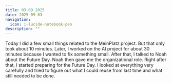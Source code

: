 ```yaml
---
title: 03.09.2025
date: 2025-09-03
navigation:
  icon: i-lucide-notebook-pen
description: ""
---
```


Today I did a few small things related to the MeinPlatz project. But that only took about 10 minutes. Later, I worked on the AI ​​project for about 30 minutes because I wanted to fix something small. After that, I talked to Noah about the Future Day. Noah then gave me the organizational role. Right after that, I started preparing for the Future Day. I looked at everything very carefully and tried to figure out what I could reuse from last time and what still needed to be done.